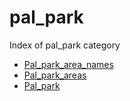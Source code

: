 # pal_park

Index of pal_park category

- [Pal_park_area_names](pal_park_area_names.md)
- [Pal_park_areas](pal_park_areas.md)
- [Pal_park](pal_park.md)
